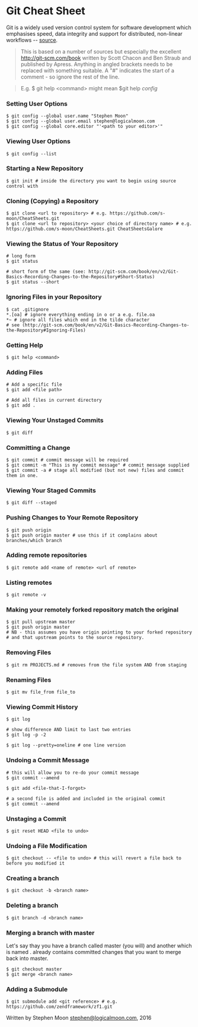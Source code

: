 # Git Cheat Sheet

Git is a widely used version control system for software development which 
emphasises speed, data integrity and support for distributed, non-linear
workflows -- [source](https://en.wikipedia.org/wiki/Git_%28software%29).

> This is based on a number of sources but especially the excellent 
> http://git-scm.com/book written by Scott Chacon and Ben Straub and 
> published by Apress.
> Anything in angled brackets needs to be replaced with something suitable.
> A "#" indicates the start of a comment - so ignore the rest of the line.

> E.g. $ git help \<command\> might mean $git help *config*

### Setting User Options
```
$ git config --global user.name "Stephen Moon"
$ git config --global user.email stephen@logicalmoon.com
$ git config --global core.editor "'<path to your editor>'" 
```

### Viewing User Options
```
$ git config --list
```

### Starting a New Repository
```
$ git init # inside the directory you want to begin using source control with
```

### Cloning (Copying) a Repository
```
$ git clone <url to repository> # e.g. https://github.com/s-moon/CheatSheets.git
$ git clone <url to repository> <your choice of directory name> # e.g. https://github.com/s-moon/CheatSheets.git CheatSheetsGalore
```

### Viewing the Status of Your Repository
```
# long form
$ git status 

# short form of the same (see: http://git-scm.com/book/en/v2/Git-Basics-Recording-Changes-to-the-Repository#Short-Status)
$ git status --short 
```

### Ignoring Files in your Repository
```
$ cat .gitignore
*.[oa] # ignore everything ending in o or a e.g. file.oa
*~ # ignore all files which end in the tilde character
# see (http://git-scm.com/book/en/v2/Git-Basics-Recording-Changes-to-the-Repository#Ignoring-Files)
```

### Getting Help
```
$ git help <command>
```

### Adding Files
```
# Add a specific file
$ git add <file path>

# Add all files in current directory
$ git add .
```

### Viewing Your Unstaged Commits
```
$ git diff
```

### Committing a Change
```
$ git commit # commit message will be required
$ git commit -m "This is my commit message" # commit message supplied
$ git commit -a # stage all modified (but not new) files and commit them in one.
```

### Viewing Your Staged Commits
```
$ git diff --staged
```

### Pushing Changes to Your Remote Repository
```
$ git push origin
$ git push origin master # use this if it complains about branches/which branch
```

### Adding remote repositories
```
$ git remote add <name of remote> <url of remote>
```

### Listing remotes
```
$ git remote -v
```

### Making your remotely forked repository match the original
```
$ git pull upstream master
$ git push origin master
# NB - this assumes you have origin pointing to your forked repository
# and that upstream points to the source repository.
```

### Removing Files
```
$ git rm PROJECTS.md # removes from the file system AND from staging
```

### Renaming Files
```
$ git mv file_from file_to
```

### Viewing Commit History
```
$ git log

# show difference AND limit to last two entries
$ git log -p -2	

$ git log --pretty=oneline # one line version
```

### Undoing a Commit Message
```
# this will allow you to re-do your commit message
$ git commit --amend 

$ git add <file-that-I-forgot>

# a second file is added and included in the original commit
$ git commit --amend 
```

### Unstaging a Commit
```
$ git reset HEAD <file to undo>
```

### Undoing a File Modification
```
$ git checkout -- <file to undo> # this will revert a file back to before you modified it
```

### Creating a branch
```
$ git checkout -b <branch name>
```

### Deleting a branch
```
$ git branch -d <branch name>
```

### Merging a branch with master
Let's say thay you have a branch called master (you will) and
another which is named <branch name>. <branch name> already
contains committed changes that you want to merge back into 
master.
```
$ git checkout master
$ git merge <branch name>
```

### Adding a Submodule
```
$ git submodule add <git reference> # e.g. https://github.com/zendframework/zf1.git
```

Written by Stephen Moon stephen@logicalmoon.com, 2016
